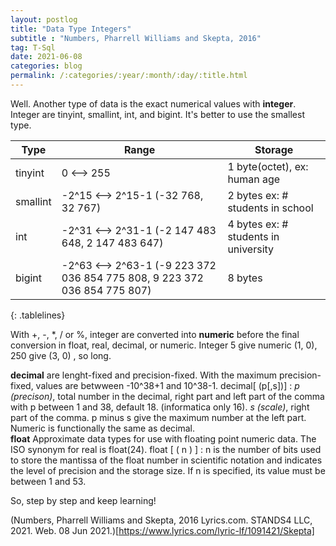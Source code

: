 ```yaml
---
layout: postlog
title: "Data Type Integers"
subtitle : "Numbers, Pharrell Williams and Skepta, 2016"
tag: T-Sql
date: 2021-06-08
categories: blog
permalink: /:categories/:year/:month/:day/:title.html
---
```


Well.
Another type of data is the exact numerical values with **integer**. Integer are tinyint, smallint, int, and bigint. It's better to use the smallest type.


|Type     |Range                                                                     |Storage                               | 
|-|-|-|
|tinyint  |0 <--> 255                                                                |1 byte(octet), ex: human age          |
|smallint |-2^15 <--> 2^15-1 (-32 768, 32 767)                                       |2 bytes ex: # students in school      |
|int      |-2^31 <--> 2^31-1 (-2 147 483 648, 2 147 483 647)                         |4 bytes ex: # students in university  |
|bigint   |-2^63 <--> 2^63-1 (-9 223 372 036 854 775 808, 9 223 372 036 854 775 807) |8 bytes|
{: .tablelines}

With +, -, \*, / or %, integer are converted into **numeric** before the final conversion in float, real, decimal, or numeric. Integer 5 give numeric (1, 0), 250 give (3, 0) , so long.

**decimal** are lenght-fixed and precision-fixed. With the maximum precision-fixed, values are betwween -10^38+1 and 10^38-1. decimal[ (p[,s])] : *p (precison)*, total number in the decimal, right part and left part of the comma with p between 1 and 38, default 18. (informatica only 16). *s (scale)*, right part of the comma. p minus s give the maximum number at the left part. Numeric is functionally the same as decimal.   
**float** Approximate data types for use with floating point numeric data. The ISO synonym for real is float(24). float [ ( n ) ] : n is the number of bits used to store the mantissa of the float number in scientific notation and indicates the level of precision and the storage size. If n is specified, its value must be between 1 and 53.    

So, step by step and keep learning!   

(Numbers, Pharrell Williams and Skepta, 2016  Lyrics.com. STANDS4 LLC, 2021. Web. 08 Jun 2021.)[https://www.lyrics.com/lyric-lf/1091421/Skepta]
